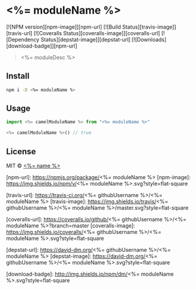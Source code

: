 # <%= moduleName %>

[![NPM version][npm-image]][npm-url]
[![Build Status][travis-image]][travis-url]
[![Coveralls Status][coveralls-image]][coveralls-url]
[![Dependency Status][depstat-image]][depstat-url]
[![Downloads][download-badge]][npm-url]

> <%= moduleDesc %>

## Install

```sh
npm i -D <%= moduleName %>
```

## Usage

```js
import <%= camelModuleName %> from "<%= moduleName %>"

<%= camelModuleName %>() // true
```

## License

MIT © [<%= name %>](<%= website %>)

[npm-url]: https://npmjs.org/package/<%= moduleName %>
[npm-image]: https://img.shields.io/npm/v/<%= moduleName %>.svg?style=flat-square

[travis-url]: https://travis-ci.org/<%= githubUsername %>/<%= moduleName %>
[travis-image]: https://img.shields.io/travis/<%= githubUsername %>/<%= moduleName %>/master.svg?style=flat-square

[coveralls-url]: https://coveralls.io/github/<%= githubUsername %>/<%= moduleName %>?branch=master
[coveralls-image]: https://img.shields.io/coveralls/<%= githubUsername %>/<%= moduleName %>.svg?style=flat-square

[depstat-url]: https://david-dm.org/<%= githubUsername %>/<%= moduleName %>
[depstat-image]: https://david-dm.org/<%= githubUsername %>/<%= moduleName %>.svg?style=flat-square

[download-badge]: http://img.shields.io/npm/dm/<%= moduleName %>.svg?style=flat-square
